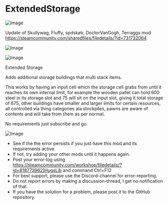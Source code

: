 # ExtendedStorage

![Image](https://i.imgur.com/buuPQel.png)

Update of Skullywag, Fluffy, spdskatr, DoctorVanGogh, Terraggs mod
https://steamcommunity.com/sharedfiles/filedetails/?id=731732064

![Image](https://i.imgur.com/pufA0kM.png)

	
![Image](https://i.imgur.com/Z4GOv8H.png)

Extended Storage

Adds additional storage buildings that multi stack items.

This works by having an input cell which the storage cell grabs from until it reaches its own internal limit, for example the wooden pallet can hold 600 steel in its storage slot and 75 will sit on the input slot, giving it total storage of 675, other buildings have smaller and larger limits for certain resources, all controlled via thing categories ala stockpiles, pawns are aware of contents and will take from them as per normal.

No requirements just subscribe and go.

![Image](https://i.imgur.com/PwoNOj4.png)



-  See if the the error persists if you just have this mod and its requirements active.
-  If not, try adding your other mods until it happens again.
-  Post your error-log using https://steamcommunity.com/workshop/filedetails/?id=818773962]HugsLib and command Ctrl+F12
-  For best support, please use the Discord-channel for error-reporting.
-  Do not report errors by making a discussion-thread, I get no notification of that.
-  If you have the solution for a problem, please post it to the GitHub repository.



